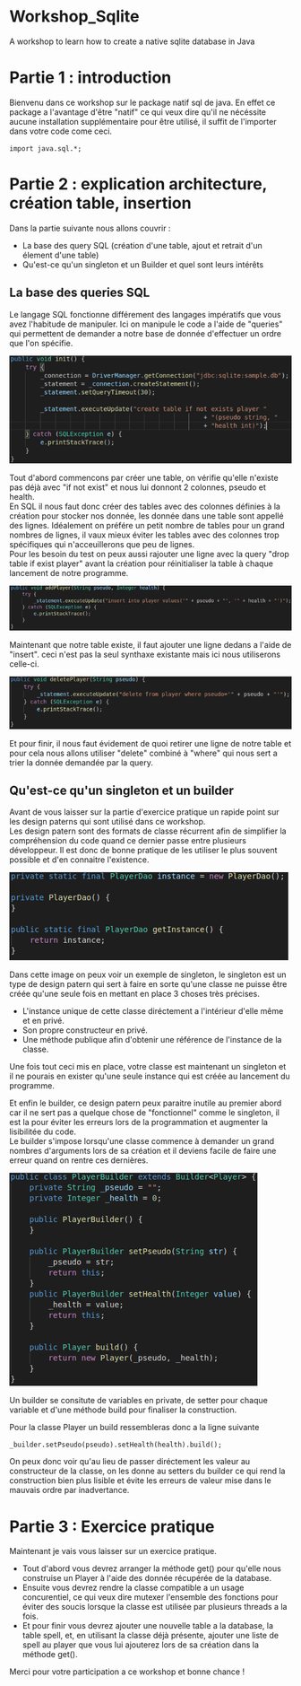 # Workshop_Sqlite
A workshop to learn how to create a native sqlite database in Java

# Partie 1 : introduction
Bienvenu dans ce workshop sur le package natif sql de java. En effet ce package a l'avantage d'être "natif" ce qui veux dire qu'il ne nécéssite aucune installation supplémentaire pour être utilisé, il suffit de l'importer dans votre code come ceci.
 ```
 import java.sql.*;
 ```
 
 # Partie 2 : explication architecture, création table, insertion
 
 Dans la partie suivante nous allons couvrir :
 + La base des query SQL (création d'une table, ajout et retrait d'un élement d'une table)
 + Qu'est-ce qu'un singleton et un Builder et quel sont leurs intérêts

## La base des queries SQL
Le langage SQL fonctionne différement des langages impératifs que vous avez l'habitude de manipuler. Ici on manipule le code a l'aide de "queries" qui permettent de demander a notre base de donnée d'effectuer un ordre que l'on spécifie.

![](images/image1.png)

Tout d'abord commencons par créer une table, on vérifie qu'elle n'existe pas déjà avec "if not exist" et nous lui donnont 2 colonnes, pseudo et health.\
En SQL il nous faut donc créer des tables avec des colonnes définies à la création pour stocker nos donnée, les donnée dans une table sont appellé des lignes.
Idéalement on préfére un petit nombre de tables pour un grand nombres de lignes, il vaux mieux éviter les tables avec des colonnes trop spécifiques qui n'acceuillerons que peu de lignes.\
Pour les besoin du test on peux aussi rajouter une ligne avec la query "drop table if exist player" avant la création pour réinitialiser la table à chaque lancement de notre programme.

![](images/image2.png)

Maintenant que notre table existe, il faut ajouter une ligne dedans a l'aide de "insert". ceci n'est pas la seul synthaxe existante mais ici nous utiliserons celle-ci.

![](images/image3.png)

Et pour finir, il nous faut évidement de quoi retirer une ligne de notre table et pour cela nous allons utiliser "delete" combiné à "where" qui nous sert a trier la donnée demandée par la query.

## Qu'est-ce qu'un singleton et un builder

Avant de vous laisser sur la partie d'exercice pratique un rapide point sur les design paterns qui sont utilisé dans ce workshop.\
Les design patern sont des formats de classe récurrent afin de simplifier la compréhension du code quand ce dernier passe entre plusieurs développeur. Il est donc de bonne pratique de les utiliser le plus souvent possible et d'en connaitre l'existence.

![](images/image4.png)

Dans cette image on peux voir un exemple de singleton, le singleton est un type de design patern qui sert à faire en sorte qu'une classe ne puisse être créée qu'une seule fois en mettant en place 3 choses très précises.
+ L'instance unique de cette classe diréctement a l'intérieur d'elle même et en privé.
+ Son propre constructeur en privé.
+ Une méthode publique afin d'obtenir une référence de l'instance de la classe.

Une fois tout ceci mis en place, votre classe est maintenant un singleton et il ne pourais en exister qu'une seule instance qui est créée au lancement du programme.

Et enfin le builder, ce design patern peux paraitre inutile au premier abord car il ne sert pas a quelque chose de "fonctionnel" comme le singleton, il est la pour éviter les erreurs lors de la programmation et augmenter la lisibilitée du code.\
Le builder s'impose lorsqu'une classe commence à demander un grand nombres d'arguments lors de sa création et il deviens facile de faire une erreur quand on rentre ces dernières.

![](images/image5.png)

Un builder se consitute de variables en private, de setter pour chaque variable et d'une méthode build pour finaliser la construction.

Pour la classe Player un build ressembleras donc a la ligne suivante
```
_builder.setPseudo(pseudo).setHealth(health).build();
```
On peux donc voir qu'au lieu de passer diréctement les valeur au constructeur de la classe, on les donne au setters du builder ce qui rend la construction bien plus lisible et évite les erreurs de valeur mise dans le mauvais ordre par inadvertance.

# Partie 3 : Exercice pratique

Maintenant je vais vous laisser sur un exercice pratique.

+ Tout d'abord vous devrez arranger la méthode get() pour qu'elle nous construise un Player à l'aide des donnée récupérée de la database.
+ Ensuite vous devrez rendre la classe compatible a un usage concurentiel, ce qui veux dire mutexer l'ensemble des fonctions pour éviter des soucis lorsque la classe est utilisée par plusieurs threads a la fois.
+ Et pour finir vous devrez ajouter une nouvelle table a la database, la table spell, et, en utilisant la classe déjà présente, ajouter une liste de spell au player que vous lui ajouterez lors de sa création dans la méthode get().

Merci pour votre participation a ce workshop et bonne chance !
 
